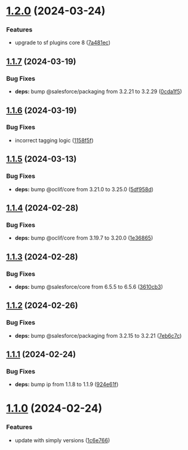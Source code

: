 # [1.2.0](https://github.com/SimplySF/simply-package/compare/1.1.7...1.2.0) (2024-03-24)


### Features

* upgrade to sf plugins core 8 ([7a481ec](https://github.com/SimplySF/simply-package/commit/7a481ec2fce94db8002ed4fbc059dc6faaad598d))



## [1.1.7](https://github.com/SimplySF/simply-package/compare/1.1.6...1.1.7) (2024-03-19)


### Bug Fixes

* **deps:** bump @salesforce/packaging from 3.2.21 to 3.2.29 ([0cda1f5](https://github.com/SimplySF/simply-package/commit/0cda1f5defb84fe3eac45e2dcb1ae8063ec6a672))



## [1.1.6](https://github.com/SimplySF/simply-package/compare/1.1.5...1.1.6) (2024-03-19)


### Bug Fixes

* incorrect tagging logic ([1158f5f](https://github.com/SimplySF/simply-package/commit/1158f5fd2b2b42d1d75aab469df4d1085caf9494))



## [1.1.5](https://github.com/SimplySF/simply-package/compare/1.1.4...1.1.5) (2024-03-13)


### Bug Fixes

* **deps:** bump @oclif/core from 3.21.0 to 3.25.0 ([5df958d](https://github.com/SimplySF/simply-package/commit/5df958d2d58504762b643bcad26793453376afce))



## [1.1.4](https://github.com/SimplySF/simply-package/compare/1.1.3...1.1.4) (2024-02-28)


### Bug Fixes

* **deps:** bump @oclif/core from 3.19.7 to 3.20.0 ([1e36865](https://github.com/SimplySF/simply-package/commit/1e368655f1ba99357eb728a5e5134835caccfe7e))



## [1.1.3](https://github.com/SimplySF/simply-package/compare/1.1.2...1.1.3) (2024-02-28)


### Bug Fixes

* **deps:** bump @salesforce/core from 6.5.5 to 6.5.6 ([3610cb3](https://github.com/SimplySF/simply-package/commit/3610cb34a12d2a02b17e8f9457ca333c54a5b1b2))



## [1.1.2](https://github.com/SimplySF/simply-package/compare/1.1.1...1.1.2) (2024-02-26)


### Bug Fixes

* **deps:** bump @salesforce/packaging from 3.2.15 to 3.2.21 ([7eb6c7c](https://github.com/SimplySF/simply-package/commit/7eb6c7cec464253121f5797cd29ced1e2e99b27f))



## [1.1.1](https://github.com/SimplySF/simply-package/compare/1.1.0...1.1.1) (2024-02-24)


### Bug Fixes

* **deps:** bump ip from 1.1.8 to 1.1.9 ([924e61f](https://github.com/SimplySF/simply-package/commit/924e61fb2e465781a80c9486406c3011c20e3a4e))



# [1.1.0](https://github.com/SimplySF/simply-package/compare/1c6e766aba0597fa96a5a4e37bacf1eaa61d0173...1.1.0) (2024-02-24)


### Features

* update with simply versions ([1c6e766](https://github.com/SimplySF/simply-package/commit/1c6e766aba0597fa96a5a4e37bacf1eaa61d0173))



